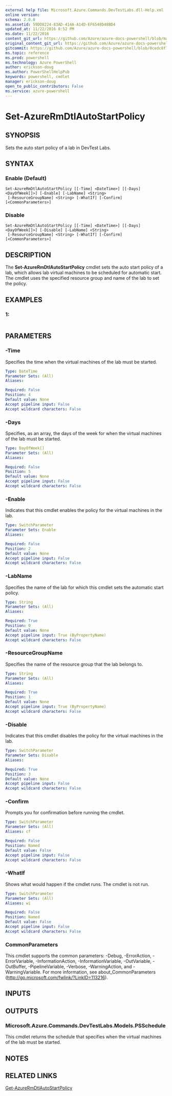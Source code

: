 ```yaml
---
external help file: Microsoft.Azure.Commands.DevTestLabs.dll-Help.xml
online version: 
schema: 2.0.0
ms.assetid: 59DD8224-83AD-414A-A14D-EF6548D48BD4
updated_at: 11/22/2016 8:52 PM
ms.date: 11/22/2016
content_git_url: https://github.com/Azure/azure-docs-powershell/blob/master/azureps-cmdlets-docs/ResourceManager/AzureRM.DevTestLabs/v2.2.0/Set-AzureRmDtlAutoStartPolicy.md
original_content_git_url: https://github.com/Azure/azure-docs-powershell/blob/master/azureps-cmdlets-docs/ResourceManager/AzureRM.DevTestLabs/v2.2.0/Set-AzureRmDtlAutoStartPolicy.md
gitcommit: https://github.com/Azure/azure-docs-powershell/blob/0cedc8f73bc96cf5ac4c69144e17b3de601fd3cc/azureps-cmdlets-docs/ResourceManager/AzureRM.DevTestLabs/v2.2.0/Set-AzureRmDtlAutoStartPolicy.md
ms.topic: reference
ms.prod: powershell
ms.technology: Azure PowerShell
author: erickson-doug
ms.author: PowerShellHelpPub
keywords: powershell, cmdlet
manager: erickson-doug
open_to_public_contributors: False
ms.service: azure-powershell
---
```


# Set-AzureRmDtlAutoStartPolicy

## SYNOPSIS
Sets the auto start policy of a lab in DevTest Labs.

## SYNTAX

### Enable (Default)
```
Set-AzureRmDtlAutoStartPolicy [[-Time] <DateTime>] [[-Days] <DayOfWeek[]>] [-Enable] [-LabName] <String>
 [-ResourceGroupName] <String> [-WhatIf] [-Confirm] [<CommonParameters>]
```

### Disable
```
Set-AzureRmDtlAutoStartPolicy [[-Time] <DateTime>] [[-Days] <DayOfWeek[]>] [-Disable] [-LabName] <String>
 [-ResourceGroupName] <String> [-WhatIf] [-Confirm] [<CommonParameters>]
```

## DESCRIPTION
The **Set-AzureRmDtlAutoStartPolicy** cmdlet sets the auto start policy of a lab, which allows lab virtual machines to be scheduled for automatic start.
The cmdlet uses the specified resource group and name of the lab to set the policy.

## EXAMPLES

### 1:
```

```

## PARAMETERS

### -Time
Specifies the time when the virtual machines of the lab must be started.

```yaml
Type: DateTime
Parameter Sets: (All)
Aliases: 

Required: False
Position: 4
Default value: None
Accept pipeline input: False
Accept wildcard characters: False
```

### -Days
Specifies, as an array, the days of the week for when the virtual machines of the lab must be started.

```yaml
Type: DayOfWeek[]
Parameter Sets: (All)
Aliases: 

Required: False
Position: 5
Default value: None
Accept pipeline input: False
Accept wildcard characters: False
```

### -Enable
Indicates that this cmdlet enables the policy for the virtual machines in the lab.

```yaml
Type: SwitchParameter
Parameter Sets: Enable
Aliases: 

Required: False
Position: 2
Default value: None
Accept pipeline input: False
Accept wildcard characters: False
```

### -LabName
Specifies the name of the lab for which this cmdlet sets the automatic start policy.

```yaml
Type: String
Parameter Sets: (All)
Aliases: 

Required: True
Position: 0
Default value: None
Accept pipeline input: True (ByPropertyName)
Accept wildcard characters: False
```

### -ResourceGroupName
Specifies the name of the resource group that the lab belongs to.

```yaml
Type: String
Parameter Sets: (All)
Aliases: 

Required: True
Position: 1
Default value: None
Accept pipeline input: True (ByPropertyName)
Accept wildcard characters: False
```

### -Disable
Indicates that this cmdlet disables the policy for the virtual machines in the lab.

```yaml
Type: SwitchParameter
Parameter Sets: Disable
Aliases: 

Required: True
Position: 3
Default value: None
Accept pipeline input: False
Accept wildcard characters: False
```

### -Confirm
Prompts you for confirmation before running the cmdlet.

```yaml
Type: SwitchParameter
Parameter Sets: (All)
Aliases: cf

Required: False
Position: Named
Default value: False
Accept pipeline input: False
Accept wildcard characters: False
```

### -WhatIf
Shows what would happen if the cmdlet runs.
The cmdlet is not run.

```yaml
Type: SwitchParameter
Parameter Sets: (All)
Aliases: wi

Required: False
Position: Named
Default value: False
Accept pipeline input: False
Accept wildcard characters: False
```

### CommonParameters
This cmdlet supports the common parameters: -Debug, -ErrorAction, -ErrorVariable, -InformationAction, -InformationVariable, -OutVariable, -OutBuffer, -PipelineVariable, -Verbose, -WarningAction, and -WarningVariable. For more information, see about_CommonParameters (http://go.microsoft.com/fwlink/?LinkID=113216).

## INPUTS

## OUTPUTS

### Microsoft.Azure.Commands.DevTestLabs.Models.PSSchedule
This cmdlet returns the schedule that specifies when the virtual machines of the lab must be started.

## NOTES

## RELATED LINKS

[Get-AzureRmDtlAutoStartPolicy](xref:ResourceManager/AzureRM.DevTestLabs/v2.2.0/Get-AzureRmDtlAutoStartPolicy.md)


